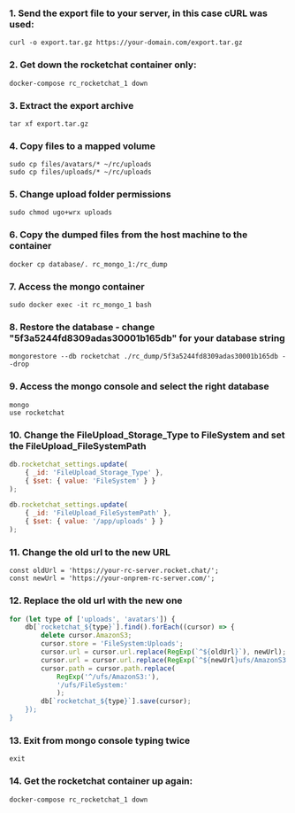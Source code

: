
### 1. Send the export file to your server, in this case cURL was used:

```
curl -o export.tar.gz https://your-domain.com/export.tar.gz
```

### 2. Get down the rocketchat container only:

```
docker-compose rc_rocketchat_1 down
```

### 3. Extract the export archive

```
tar xf export.tar.gz
```

### 4. Copy files to a mapped volume

```
sudo cp files/avatars/* ~/rc/uploads
sudo cp files/uploads/* ~/rc/uploads
```

### 5. Change upload folder permissions

```
sudo chmod ugo+wrx uploads
```

### 6. Copy the dumped files from the host machine to the container

```
docker cp database/. rc_mongo_1:/rc_dump
```

### 7. Access the mongo container

```
sudo docker exec -it rc_mongo_1 bash
```

### 8. Restore the database - change "5f3a5244fd8309adas30001b165db" for your database string

```
mongorestore --db rocketchat ./rc_dump/5f3a5244fd8309adas30001b165db --drop
```

### 9. Access the mongo console and select the right database

```
mongo
use rocketchat
```

### 10. Change the FileUpload_Storage_Type to FileSystem and set the FileUpload_FileSystemPath

```js
db.rocketchat_settings.update(
    { _id: 'FileUpload_Storage_Type' },
    { $set: { value: 'FileSystem' } }
);
```

```js
db.rocketchat_settings.update(
    { _id: 'FileUpload_FileSystemPath' },
    { $set: { value: '/app/uploads' } }
);
```

### 11. Change the old url to the new URL

```
const oldUrl = 'https://your-rc-server.rocket.chat/';
const newUrl = 'https://your-onprem-rc-server.com/';

```

### 12. Replace the old url with the new one

```js
for (let type of ['uploads', 'avatars']) {
    db[`rocketchat_${type}`].find().forEach((cursor) => {
        delete cursor.AmazonS3;
        cursor.store = 'FileSystem:Uploads';
        cursor.url = cursor.url.replace(RegExp(`^${oldUrl}`), newUrl);
        cursor.url = cursor.url.replace(RegExp(`^${newUrl}ufs/AmazonS3:`), `${new
        cursor.path = cursor.path.replace(
            RegExp('^/ufs/AmazonS3:'),
            '/ufs/FileSystem:'
            );
        db[`rocketchat_${type}`].save(cursor);
    });
}
```

### 13. Exit from mongo console typing twice 

```
exit
```

### 14. Get the rocketchat container up again:

```
docker-compose rc_rocketchat_1 down
```
